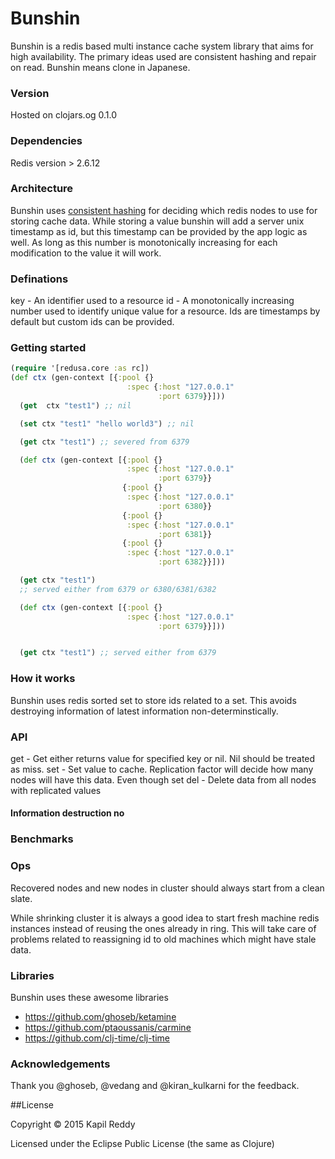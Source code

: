 # Bunshin

Bunshin is a redis based multi instance cache system library that aims for high availability. The primary ideas used are consistent hashing and repair on read.
Bunshin means clone in Japanese.

### Version
Hosted on clojars.og
0.1.0

### Dependencies

Redis version > 2.6.12

### Architecture

Bunshin uses [consistent hashing](http://en.wikipedia.org/wiki/Consistent_hashing) for deciding which redis nodes to use for storing cache data. While storing a value bunshin will add a server unix timestamp as id, but this timestamp can be provided by the app logic as well. As long as this number is monotonically increasing for each modification to the value it will work.


### Definations

key - An identifier used to a resource
id - A monotonically increasing number used to identify unique value for a resource. Ids are timestamps by default but custom ids can be provided.


### Getting started

```clojure
(require '[redusa.core :as rc])
(def ctx (gen-context [{:pool {}
                          :spec {:host "127.0.0.1"
                                 :port 6379}}]))
  (get  ctx "test1") ;; nil

  (set ctx "test1" "hello world3") ;; nil

  (get ctx "test1") ;; severed from 6379

  (def ctx (gen-context [{:pool {}
                          :spec {:host "127.0.0.1"
                                 :port 6379}}
                         {:pool {}
                          :spec {:host "127.0.0.1"
                                 :port 6380}}
                         {:pool {}
                          :spec {:host "127.0.0.1"
                                 :port 6381}}
                         {:pool {}
                          :spec {:host "127.0.0.1"
                                 :port 6382}}]))

  (get ctx "test1")
  ;; served either from 6379 or 6380/6381/6382

  (def ctx (gen-context [{:pool {}
                          :spec {:host "127.0.0.1"
                                 :port 6379}}]))


  (get ctx "test1") ;; served either from 6379
```

### How it works
Bunshin uses redis sorted set to store ids related to a set. This avoids destroying information of latest information non-determinstically.


### API

get - Get either returns value for specified key or nil. Nil should be treated as miss.
set - Set value to cache. Replication factor will decide how many nodes will have this data. Even though set
del - Delete data from all nodes with replicated values



#### Information destruction no


### Benchmarks

### Ops

Recovered nodes and new nodes in cluster should always start from a
clean slate.

While shrinking cluster it is always a good idea to start fresh machine
redis instances instead of reusing the ones already in ring. This will
take care of problems related to reassigning id to old machines which
might have stale data.

### Libraries
Bunshin uses these awesome libraries

- https://github.com/ghoseb/ketamine
- https://github.com/ptaoussanis/carmine
- https://github.com/clj-time/clj-time

### Acknowledgements
Thank you @ghoseb, @vedang and @kiran_kulkarni for the feedback.


##License

Copyright © 2015 Kapil Reddy

Licensed under the Eclipse Public License (the same as Clojure)

